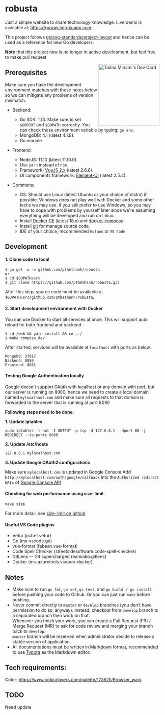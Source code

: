 # robusta

Just a simple website to share technology knowledge. Live demo is available at: https://goway.herokuapp.com

This project follows [golang-standards/project-layout](https://github.com/golang-standards/project-layout) and hence can be used as a reference for new Go developers.

**Note** that this project now is no longer in active development, but feel free to make pull request.

<a href="https://app.daily.dev/ItamiWorld"><img src="https://api.daily.dev/devcards/dab7f860f7394fc0803744e36b99fc39.png?r=n4c" width="200" align='right' alt="Tadao Minami's Dev Card"/></a>

## Prerequisites

Make sure you have the development environment matches with these notes below so we can mitigate any problems of version mismatch.

- Backend:
  - Go SDK: 1.13.
    Make sure to set `$GOROOT` and `$GOPATH` correctly.
    You can check those environment variable by typing: `go env`.
  - MongoDB: 4.1 (latest 4.1.8).
  - Go module

- Frontend:
  - NodeJS: 11.10 (latest 11.10.0).
  - Use `yarn` instead of `npm`.
  - Framework: [VueJS 2.x](https://vuejs.org) (latest 2.6.6).
  - UI components framework: [Element-UI](https://element.eleme.io) (latest 2.5.4).

- Commons:
  - OS: Should use Linux (latest Ubuntu or your choice of distro) if possible.
    Windows does not play well with Docker and some other techs we may use.
    If you still prefer to use Windows, so you may have to cope with problems by yourself later
    since we're assuming everything will be developed and run on Linux.
  - Install [Docker CE](https://docs.docker.com/install/) (latest 18.x) and [docker-compose](https://docs.docker.com/compose/install/).
  - Install [git](https://git-scm.com/) for manage source code.
  - IDE of your choice, recommended `Goland` or `VS Code`.

## Development

#### 1. Clone code to local

```shell
$ go get -u -v github.com/pthethanh/robusta
or
$ cd $GOPATH/src
$ git clone https://github.com/pthethanh/robusta.git
```
After this step, source code must be available at `$GOPATH/src/github.com/pthethanh/robusta`.

#### 2. Start development environment with Docker

You can use Docker to start all services at once. This will support auto reload for both frontend and backend

```shell
$ cd /web && yarn install && cd ../
$ make compose_dev
```

After started, services will be available at `localhost` with ports as below:
```
MongoDB: 27017
Backend: 8080
Frontend: 8081
```
#### Testing Google Authentication locally

Google doesn't support OAuth with localhost or any domain with port, but our server is running on 8080, hence we need to create a local domain named `mylocalhost.com` and make sure all requests to that domain is forwarded to the server that is running at port 8080

**Following steps need to be done**:

**1. Update iptables**

```shell
sudo iptables -t nat -I OUTPUT -p tcp -d 127.0.0.1 --dport 80 -j REDIRECT --to-ports 8080
```
**2. Update /etc/hosts**

```shell
127.0.0.1 mylocalhost.com
```
**3. Update Google OAuth2 configurations**

Make sure `mylocalhost.com` is updated in Google Console
Add `http://mylocalhost.com/auth/google/callback` into the `Authorized redirect URIs` of [Google Console API](https://console.developers.google.com/apis/credentials/oauthclient/511091284450-9oes9tddrskgtlfcafblrke7pk28lthp.apps.googleusercontent.com?project=goway-1546095349277)

#### Checking for web performance using size-limit

```
make size
```
For more detail, see [size-limit on github](https://github.com/ai/size-limit)

#### Useful VS Code plugins
- Vetur (octref.vetur)
- Go (ms-vscode.go)
- vue-format (febean.vue-format)
- Code Spell Checker (streetsidesoftware.code-spell-checker)
- GitLens — Git supercharged (eamodio.gitlens)
- Docker (ms-azuretools.vscode-docker)

## Notes

- Make sure to run `go fmt`, `go vet`, `go test`, and `go build / go install` before pushing your code to Github.
  Or you can just run `make` before pushing.
- Never commit directly to `master` or `develop` branches (you don't have permission to do so, anyway). Instead, checkout from `develop` branch to a separated branch then work on that.  
  Whenever you finish your work, you can create a Pull Request (PR) / Merge Request (MR) to ask for code review and merging your branch back to `develop`.   
  `master` branch will be reserved when administrator decide to release a stable version of application.
- All documentations must be written in [Markdown](https://guides.github.com/features/mastering-markdown/) format, recommended to use [Typora](https://typora.io/) as the Markdown editor.

## Tech requirements:

Color: https://www.colourlovers.com/palette/173625/Browser_wars

## TODO
Need update
